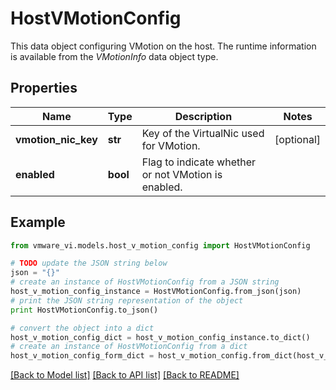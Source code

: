 # HostVMotionConfig

This data object configuring VMotion on the host.  The runtime information is available from the *VMotionInfo* data object type. 

## Properties
Name | Type | Description | Notes
------------ | ------------- | ------------- | -------------
**vmotion_nic_key** | **str** | Key of the VirtualNic used for VMotion.  | [optional] 
**enabled** | **bool** | Flag to indicate whether or not VMotion is enabled.  | 

## Example

```python
from vmware_vi.models.host_v_motion_config import HostVMotionConfig

# TODO update the JSON string below
json = "{}"
# create an instance of HostVMotionConfig from a JSON string
host_v_motion_config_instance = HostVMotionConfig.from_json(json)
# print the JSON string representation of the object
print HostVMotionConfig.to_json()

# convert the object into a dict
host_v_motion_config_dict = host_v_motion_config_instance.to_dict()
# create an instance of HostVMotionConfig from a dict
host_v_motion_config_form_dict = host_v_motion_config.from_dict(host_v_motion_config_dict)
```
[[Back to Model list]](../README.md#documentation-for-models) [[Back to API list]](../README.md#documentation-for-api-endpoints) [[Back to README]](../README.md)


